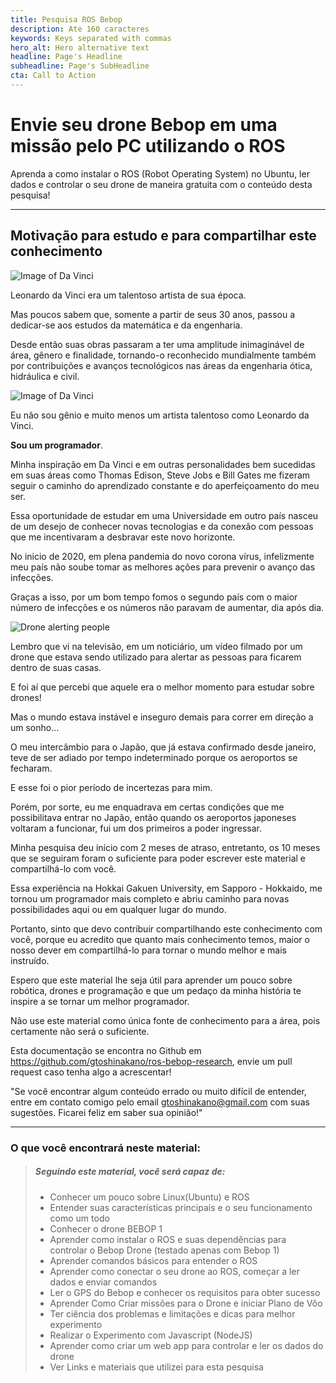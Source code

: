 ```yaml
---
title: Pesquisa ROS Bebop
description: Ate 160 caracteres
keywords: Keys separated with commas
hero_alt: Hero alternative text
headline: Page's Headline
subheadline: Page's SubHeadline
cta: Call to Action
---
```

# Envie seu drone Bebop em uma missão pelo PC utilizando o ROS

Aprenda a como instalar o ROS (Robot Operating System) no Ubuntu, ler dados e controlar o seu drone de maneira gratuita com o conteúdo desta pesquisa!

---
## Motivação para estudo e para compartilhar este conhecimento

![Image of Da Vinci](static/images/da-vinci-fly.jpg '{"float":"right"}')

Leonardo da Vinci era um talentoso artista de sua época. 

Mas poucos sabem que, somente a partir de seus 30 anos, passou a dedicar-se aos estudos da matemática e da engenharia. 

Desde então suas obras passaram a ter uma amplitude inimaginável de área, gênero e finalidade, tornando-o reconhecido mundialmente também por contribuições e avanços tecnológicos nas áreas da engenharia ótica, hidráulica e civil.

![Image of Da Vinci](static/images/da-vinci.jpg '{"float":"left"}')

Eu não sou gênio e muito menos um artista talentoso como Leonardo da Vinci.

__Sou um programador__. 


Minha inspiração em Da Vinci e em outras personalidades bem sucedidas em suas áreas como Thomas Edison, Steve Jobs e Bill Gates me fizeram seguir o caminho do aprendizado constante e do aperfeiçoamento do meu ser.

Essa oportunidade de estudar em uma Universidade em outro país nasceu de um desejo de conhecer novas tecnologias e da conexão com pessoas que me incentivaram a desbravar este novo horizonte.

No inicio de 2020, em plena pandemia do novo corona vírus, infelizmente meu país não soube tomar as melhores ações para prevenir o avanço das infecções.

Graças a isso, por um bom tempo fomos o segundo país com o maior número de infecções e os números não paravam de aumentar, dia após dia.

![Drone alerting people](static/images/drone-cov-alert.gif '{"maxWidth" :"100%", "float": "right", "url": "https://imgflip.com/gif/4oqbao"}')

Lembro que vi na televisão, em um noticiário, um vídeo filmado por um drone que estava sendo utilizado para alertar as pessoas para ficarem dentro de suas casas.

E foi aí que percebi que aquele era o melhor momento para estudar sobre drones!

Mas o mundo estava instável e inseguro demais para correr em direção a um sonho...

O meu intercâmbio para o Japão, que já estava confirmado desde janeiro, teve de ser adiado por tempo indeterminado porque os aeroportos se fecharam.

E esse foi o pior período de incertezas para mim.

Porém, por sorte, eu me enquadrava em certas condições que me possibilitava entrar no Japão, então quando os aeroportos japoneses voltaram a funcionar, fui um dos primeiros a poder ingressar.

Minha pesquisa deu início com 2 meses de atraso, entretanto, os 10 meses que se seguiram foram o suficiente para poder escrever este material e compartilhá-lo com você.

Essa experiência na Hokkai Gakuen University, em Sapporo - Hokkaido, me tornou um programador mais completo e abriu caminho para novas possibilidades aqui ou em qualquer lugar do mundo.

Portanto, sinto que devo contribuir compartilhando este conhecimento com você, porque eu acredito que quanto mais conhecimento temos, maior o nosso dever em compartilhá-lo para tornar o mundo melhor e mais instruído.

Espero que este material lhe seja útil para aprender um pouco sobre robótica, drones e programação e que um pedaço da minha história te inspire a se tornar um melhor programador. 

Não use este material como única fonte de conhecimento para a área, pois certamente não será o suficiente. 

Esta documentação se encontra no Github em https://github.com/gtoshinakano/ros-bebop-research, envie um pull request caso tenha algo a acrescentar!

"Se você encontrar algum conteúdo errado ou muito difícil de entender, entre em contato comigo pelo email gtoshinakano@gmail.com com suas sugestões. Ficarei feliz em saber sua opinião!"

---
### O que você encontrará neste material:

> ##### Seguindo este material, você será capaz de:
> - Conhecer um pouco sobre Linux(Ubuntu) e ROS
> - Entender suas características principais e o seu funcionamento como um todo
> - Conhecer o drone BEBOP 1
> - Aprender como instalar o ROS e suas dependências para controlar o Bebop Drone (testado apenas com Bebop 1)
> - Aprender comandos básicos para entender o ROS
> - Aprender como conectar o seu drone ao ROS, começar a ler dados e enviar comandos
> - Ler o GPS do Bebop e conhecer os requisitos para obter sucesso
> - Aprender Como Criar missões para o Drone e iniciar Plano de Vôo
> - Ter ciência dos problemas e limitações e dicas para melhor experimento
> - Realizar o Experimento com Javascript (NodeJS)
> - Aprender como criar um web app para controlar e ler os dados do drone
> - Ver Links e materiais que utilizei para esta pesquisa




